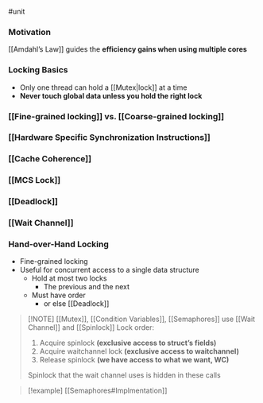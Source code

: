 #unit 

### Motivation
[[Amdahl’s Law]] guides the **efficiency gains when using multiple cores**

### Locking Basics
* Only one thread can hold a [[Mutex|lock]] at a time
* **Never touch global data unless you hold the right lock**

### [[Fine-grained locking]] vs. [[Coarse-grained locking]]

### [[Hardware Specific Synchronization Instructions]]

### [[Cache Coherence]]
### [[MCS Lock]]
### [[Deadlock]]
### [[Wait Channel]]

### Hand-over-Hand Locking
* Fine-grained locking
* Useful for concurrent access to a single data structure
	* Hold at most two locks
		* The previous and the next
	* Must have order
		* or else [[Deadlock]]

> [!NOTE] [[Mutex]], [[Condition Variables]], [[Semaphores]] use [[Wait Channel]] and [[Spinlock]]
> Lock order:
> 1. Acquire spinlock **(exclusive access to struct’s fields)**
> 2. Acquire waitchannel lock **(exclusive access to waitchannel)**
> 3. Release spinlock **(we have access to what we want, WC)**
> 
> Spinlock that the wait channel uses is hidden in these calls

> [!example] 
> [[Semaphores#Implmentation]]

